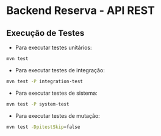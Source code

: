 # Backend Reserva - API REST

## Execução de Testes

- Para executar testes unitários:

``` sh
mvn test
```

- Para executar testes de integração:

``` sh
mvn test -P integration-test
```

- Para executar testes de sistema:

``` sh
mvn test -P system-test
```

- Para executar testes de mutação:

``` sh
mvn test -DpitestSkip=false
```